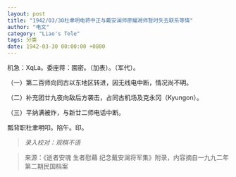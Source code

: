 ```yaml
---
layout: post
title: "1942/03/30杜聿明电蒋中正与戴安澜师廖耀湘师暂时失去联系等情"
author: "电文"
category: "Liao's Tele"
tags: 分类
date: 1942-03-30 00:00:00 +0800
---
```

机急：XqLa。委座蒋：園密。（加表）。（军代）。

（一）第二百师向同古以东地区转进，因无线电中断，情况尚不明。

（二）补充团廿九夜向敌后方袭击，占同古机场及克永冈（Kyungon）。

（三）平纳满被炸，与新廿二师电话中断。

瓢背职杜聿明叩。陷午。印。


>*录入校对：观棋不语*

> 来源：《逝者安魂 生者慰藉 纪念戴安澜将军集》附录，内容摘自一九九二年第二期民国档案
